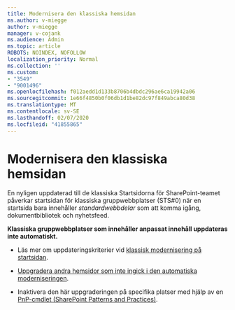 ```yaml
---
title: Modernisera den klassiska hemsidan
ms.author: v-miegge
author: v-miegge
manager: v-cojank
ms.audience: Admin
ms.topic: article
ROBOTS: NOINDEX, NOFOLLOW
localization_priority: Normal
ms.collection: ''
ms.custom:
- "3549"
- "9001496"
ms.openlocfilehash: f012aedd1d133b8706b4dbdc296ae6ca19942a06
ms.sourcegitcommit: 1e66f4850b0f06db1d1be82dc97f849abca80d38
ms.translationtype: MT
ms.contentlocale: sv-SE
ms.lasthandoff: 02/07/2020
ms.locfileid: "41855865"
---
```

# <a name="modernize-the-classic-home-page"></a>Modernisera den klassiska hemsidan

En nyligen uppdaterad till de klassiska Startsidorna för SharePoint-teamet påverkar startsidan för klassiska gruppwebbplatser (STS#0) när en startsida bara innehåller *standardwebbdelar* som att komma igång, dokumentbibliotek och nyhetsfeed.

**Klassiska gruppwebbplatser som innehåller anpassat innehåll uppdateras inte automatiskt.**

* Läs mer om uppdateringskriterier vid [klassisk modernisering på startsidan](https://docs.microsoft.com/sharepoint/disable-auto-modernization-classic-home-pages#why-update-classic-team-site-home-pages-to-modern).

* [Uppgradera andra hemsidor som inte ingick i den automatiska moderniseringen](https://docs.microsoft.com/sharepoint/dev/transform/modernize-userinterface-site-pages).

* Inaktivera den här uppgraderingen på specifika platser med hjälp av en [PnP-cmdlet (SharePoint Patterns and Practices)](https://docs.microsoft.com/powershell/sharepoint/sharepoint-pnp/sharepoint-pnp-cmdlets).
